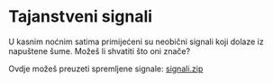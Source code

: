# Tajanstveni signali
U kasnim noćnim satima primijećeni su neobični signali koji dolaze iz napuštene šume. Možeš li shvatiti što oni znače?

Ovdje možeš preuzeti spremljene signale: [signali.zip]([https://github.com/fnovak22/ctf-zavrsni/raw/refs/heads/main/Zadaci/Forenzika/Ispod%20povrsine/Datoteke/disk.zip](https://github.com/fnovak22/ctf-zavrsni/raw/refs/heads/main/Zadaci/Misc/Tajanstveni%20signali/Datoteke/signali.zip))
